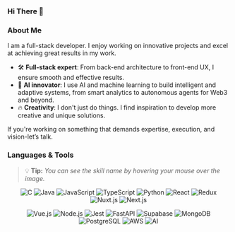 ### Hi There 👋

### About Me

<div>
<p>
I am a full-stack developer. I enjoy working on innovative projects and excel at achieving great results in my work.

<ul>
<li>🛠 <strong>Full-stack expert</strong>: From back-end architecture to front-end UX, I ensure smooth and effective results.</li>
<li>🧠 <strong>AI innovator</strong>: I use AI and machine learning to build intelligent and adaptive systems, from smart analytics to autonomous agents for Web3 and beyond.</li>
<li>🔥 <strong>Creativity</strong>: I don't just do things. I find inspiration to develop more creative and unique solutions.</li>
</ul>
If you're working on something that demands expertise, execution, and vision-let’s talk.
</div>

### Languages & Tools

> 💡 **Tip:** *You can see the skill name by hovering your mouse over the image.*

<p align="center">
  <img src="https://skillicons.dev/icons?i=c" title="C" />
  <img src="https://skillicons.dev/icons?i=java" title="Java" />
  <img src="https://skillicons.dev/icons?i=js" title="JavaScript" />
  <img src="https://skillicons.dev/icons?i=ts" title="TypeScript" />
  <img src="https://skillicons.dev/icons?i=py" title="Python" />
  <img src="https://skillicons.dev/icons?i=react" title="React" />
  <img src="https://skillicons.dev/icons?i=redux" title="Redux" />
  <img src="https://skillicons.dev/icons?i=nuxtjs" title="Nuxt.js" />
  <img src="https://skillicons.dev/icons?i=nextjs" title="Next.js" />
</p>

<p align="center">
  <img src="https://skillicons.dev/icons?i=vue" title="Vue.js" />
  <img src="https://skillicons.dev/icons?i=nodejs" title="Node.js" />
  <img src="https://skillicons.dev/icons?i=jest" title="Jest" />
  <img src="https://skillicons.dev/icons?i=fastapi" title="FastAPI" />
  <img src="https://skillicons.dev/icons?i=supabase" title="Supabase" />
  <img src="https://skillicons.dev/icons?i=mongodb" title="MongoDB" />
  <img src="https://skillicons.dev/icons?i=postgres" title="PostgreSQL" />
  <img src="https://skillicons.dev/icons?i=aws" title="AWS" />
  <img src="https://skillicons.dev/icons?i=ai" title="AI" />
</p>
